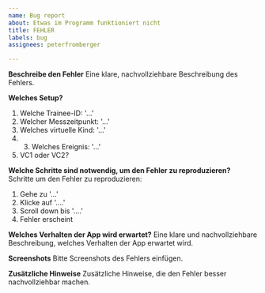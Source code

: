 ```yaml
---
name: Bug report
about: Etwas im Programm funktioniert nicht
title: FEHLER
labels: bug
assignees: peterfromberger

---
```


**Beschreibe den Fehler**
Eine klare, nachvollziehbare Beschreibung des Fehlers.

**Welches Setup?**
1. Welche Trainee-ID: '...'
2. Welcher Messzeitpunkt: '...'
3. Welches virtuelle Kind: '...'
4. 3. Welches Ereignis: '...'
5. VC1 oder VC2?

**Welche Schritte sind notwendig, um den Fehler zu reproduzieren?**
Schritte um den Fehler zu reproduzieren:
1. Gehe zu '...'
2. Klicke auf '....'
3. Scroll down bis '....'
4. Fehler erscheint

**Welches Verhalten der App wird erwartet?**
Eine klare und nachvollziehbare Beschreibung, welches Verhalten der App erwartet wird.

**Screenshots**
Bitte Screenshots des Fehlers einfügen.

**Zusätzliche Hinweise**
Zusätzliche Hinweise, die den Fehler besser nachvollziehbar machen.
